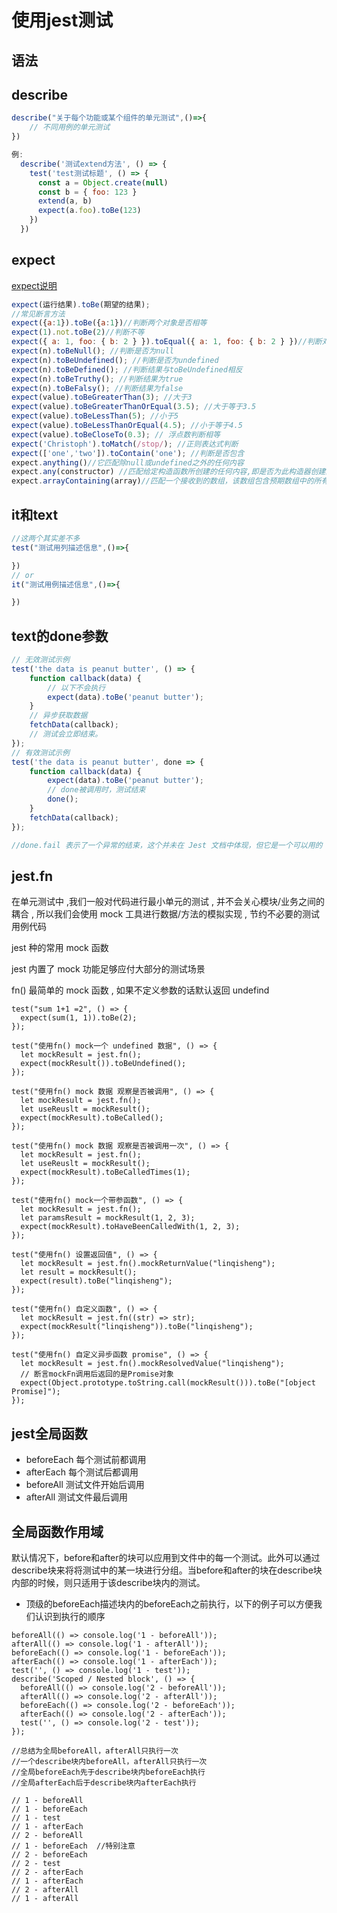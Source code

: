 # 使用jest测试

## 语法

## describe

```js
describe("关于每个功能或某个组件的单元测试",()=>{
    // 不同用例的单元测试
})

例:
  describe('测试extend方法', () => {
    test('test测试标题', () => {
      const a = Object.create(null)
      const b = { foo: 123 }
      extend(a, b)
      expect(a.foo).toBe(123)
    })
  })
```

## expect

[expect说明](http://www.51testing.com/html/04/n-3726904-2.html)

```js
expect(运行结果).toBe(期望的结果);
//常见断言方法
expect({a:1}).toBe({a:1})//判断两个对象是否相等
expect(1).not.toBe(2)//判断不等
expect({ a: 1, foo: { b: 2 } }).toEqual({ a: 1, foo: { b: 2 } })//判断对象相等
expect(n).toBeNull(); //判断是否为null
expect(n).toBeUndefined(); //判断是否为undefined
expect(n).toBeDefined(); //判断结果与toBeUndefined相反
expect(n).toBeTruthy(); //判断结果为true
expect(n).toBeFalsy(); //判断结果为false
expect(value).toBeGreaterThan(3); //大于3
expect(value).toBeGreaterThanOrEqual(3.5); //大于等于3.5
expect(value).toBeLessThan(5); //小于5
expect(value).toBeLessThanOrEqual(4.5); //小于等于4.5
expect(value).toBeCloseTo(0.3); // 浮点数判断相等
expect('Christoph').toMatch(/stop/); //正则表达式判断
expect(['one','two']).toContain('one'); //判断是否包含
expect.anything()//它匹配除null或undefined之外的任何内容
expect.any(constructor) //匹配给定构造函数所创建的任何内容,即是否为此构造器创建的
expect.arrayContaining(array)//匹配一个接收到的数组，该数组包含预期数组中的所有元素，例:expect.arrayContaining([1, 2, 3, 4, 5, 6])
```

## it和text

```js
//这两个其实差不多
test("测试用列描述信息",()=>{

})
// or
it("测试用例描述信息",()=>{

})
```

## text的done参数

``` typescript
// 无效测试示例
test('the data is peanut butter', () => {
	function callback(data) {
		// 以下不会执行
		expect(data).toBe('peanut butter');
	}
	// 异步获取数据
	fetchData(callback);
	// 测试会立即结束。
});
// 有效测试示例
test('the data is peanut butter', done => {
	function callback(data) {
		expect(data).toBe('peanut butter');
		// done被调用时，测试结束
		done();
	}
	fetchData(callback);
});

//done.fail 表示了一个异常的结束，这个并未在 Jest 文档中体现，但它是一个可以用的 API。

```



## jest.fn

在单元测试中 ,我们一般对代码进行最小单元的测试 , 并不会关心模块/业务之间的耦合 , 所以我们会使用 mock 工具进行数据/方法的模拟实现 , 节约不必要的测试用例代码

jest 种的常用 mock 函数

jest 内置了 mock 功能足够应付大部分的测试场景

fn() 最简单的 mock 函数 , 如果不定义参数的话默认返回 undefind

```tsx
test("sum 1+1 =2", () => {
  expect(sum(1, 1)).toBe(2);
});

test("使用fn() mock一个 undefined 数据", () => {
  let mockResult = jest.fn();
  expect(mockResult()).toBeUndefined();
});

test("使用fn() mock 数据 观察是否被调用", () => {
  let mockResult = jest.fn();
  let useReuslt = mockResult();
  expect(mockResult).toBeCalled();
});

test("使用fn() mock 数据 观察是否被调用一次", () => {
  let mockResult = jest.fn();
  let useReuslt = mockResult();
  expect(mockResult).toBeCalledTimes(1);
});

test("使用fn() mock一个带参函数", () => {
  let mockResult = jest.fn();
  let paramsResult = mockResult(1, 2, 3);
  expect(mockResult).toHaveBeenCalledWith(1, 2, 3);
});

test("使用fn() 设置返回值", () => {
  let mockResult = jest.fn().mockReturnValue("linqisheng");
  let result = mockResult();
  expect(result).toBe("linqisheng");
});

test("使用fn() 自定义函数", () => {
  let mockResult = jest.fn((str) => str);
  expect(mockResult("linqisheng")).toBe("linqisheng");
});

test("使用fn() 自定义异步函数 promise", () => {
  let mockResult = jest.fn().mockResolvedValue("linqisheng");
  // 断言mockFn调用后返回的是Promise对象
  expect(Object.prototype.toString.call(mockResult())).toBe("[object Promise]");
});
```

## jest全局函数

- beforeEach 每个测试前都调用
- afterEach 每个测试后都调用
- beforeAll 测试文件开始后调用
- afterAll 测试文件最后调用

## 全局函数作用域

默认情况下，before和after的块可以应用到文件中的每一个测试。此外可以通过describe块来将将测试中的某一块进行分组。当before和after的块在describe块内部的时候，则只适用于该describe块内的测试。

- 顶级的beforeEach描述块内的beforeEach之前执行，以下的例子可以方便我们认识到执行的顺序

```tsx
beforeAll(() => console.log('1 - beforeAll'));
afterAll(() => console.log('1 - afterAll'));
beforeEach(() => console.log('1 - beforeEach'));
afterEach(() => console.log('1 - afterEach'));
test('', () => console.log('1 - test'));
describe('Scoped / Nested block', () => {
  beforeAll(() => console.log('2 - beforeAll'));
  afterAll(() => console.log('2 - afterAll'));
  beforeEach(() => console.log('2 - beforeEach'));
  afterEach(() => console.log('2 - afterEach'));
  test('', () => console.log('2 - test'));
});

//总结为全局beforeAll，afterAll只执行一次
//一个describe块内beforeAll，afterAll只执行一次
//全局beforeEach先于describe块内beforeEach执行
//全局afterEach后于describe块内afterEach执行

// 1 - beforeAll 
// 1 - beforeEach
// 1 - test
// 1 - afterEach
// 2 - beforeAll
// 1 - beforeEach  //特别注意
// 2 - beforeEach
// 2 - test
// 2 - afterEach
// 1 - afterEach
// 2 - afterAll
// 1 - afterAll
```